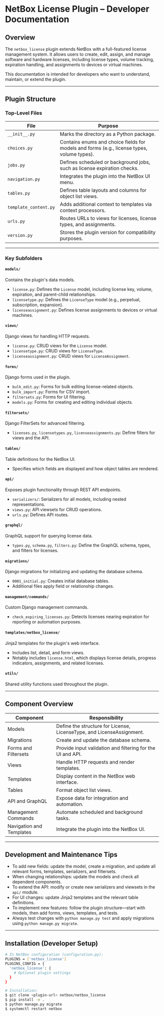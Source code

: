 # NetBox License Plugin – Developer Documentation

## Overview

The `netbox_license` plugin extends NetBox with a full-featured license management system. It allows users to create, edit, assign, and manage software and hardware licenses, including license types, volume tracking, expiration handling, and assignments to devices or virtual machines.

This documentation is intended for developers who want to understand, maintain, or extend the plugin.

---

## Plugin Structure

### Top-Level Files

| File                | Purpose |
|---------------------|---------|
| `__init__.py`       | Marks the directory as a Python package. |
| `choices.py`        | Contains enums and choice fields for models and forms (e.g., license types, volume types). |
| `jobs.py`           | Defines scheduled or background jobs, such as license expiration checks. |
| `navigation.py`     | Integrates the plugin into the NetBox UI menu. |
| `tables.py`         | Defines table layouts and columns for object list views. |
| `template_content.py` | Adds additional context to templates via context processors. |
| `urls.py`           | Routes URLs to views for licenses, license types, and assignments. |
| `version.py`        | Stores the plugin version for compatibility purposes. |

---

### Key Subfolders

#### `models/`
Contains the plugin's data models.

- `license.py`: Defines the `License` model, including license key, volume, expiration, and parent-child relationships.
- `licensetype.py`: Defines the `LicenseType` model (e.g., perpetual, subscription, expansion).
- `licenseassignment.py`: Defines license assignments to devices or virtual machines.

#### `views/`
Django views for handling HTTP requests.

- `license.py`: CRUD views for the `License` model.
- `licensetype.py`: CRUD views for `LicenseType`.
- `licenseassignment.py`: CRUD views for `LicenseAssignment`.

#### `forms/`
Django forms used in the plugin.

- `bulk_edit.py`: Forms for bulk editing license-related objects.
- `bulk_import.py`: Forms for CSV import.
- `filtersets.py`: Forms for UI filtering.
- `models.py`: Forms for creating and editing individual objects.

#### `filtersets/`
Django FilterSets for advanced filtering.

- `licenses.py`, `licensetypes.py`, `licenseassignments.py`: Define filters for views and the API.

#### `tables/`
Table definitions for the NetBox UI.

- Specifies which fields are displayed and how object tables are rendered.

#### `api/`
Exposes plugin functionality through REST API endpoints.

- `serializers/`: Serializers for all models, including nested representations.
- `views.py`: API viewsets for CRUD operations.
- `urls.py`: Defines API routes.

#### `graphql/`
GraphQL support for querying license data.

- `types.py`, `schema.py`, `filters.py`: Define the GraphQL schema, types, and filters for licenses.

#### `migrations/`
Django migrations for initializing and updating the database schema.

- `0001_initial.py`: Creates initial database tables.
- Additional files apply field or relationship changes.

#### `management/commands/`
Custom Django management commands.

- `check_expiring_licenses.py`: Detects licenses nearing expiration for reporting or automation purposes.

#### `templates/netbox_license/`
Jinja2 templates for the plugin's web interface.

- Includes list, detail, and form views.
- Notably includes `license.html`, which displays license details, progress indicators, assignments, and related licenses.

#### `utils/`
Shared utility functions used throughout the plugin.

---

## Component Overview

| Component                | Responsibility |
|--------------------------|----------------|
| Models                   | Define the structure for License, LicenseType, and LicenseAssignment. |
| Migrations               | Create and update the database schema. |
| Forms and Filtersets     | Provide input validation and filtering for the UI and API. |
| Views                    | Handle HTTP requests and render templates. |
| Templates                | Display content in the NetBox web interface. |
| Tables                   | Format object list views. |
| API and GraphQL          | Expose data for integration and automation. |
| Management Commands      | Automate scheduled and background tasks. |
| Navigation and Templates | Integrate the plugin into the NetBox UI. |

---

## Development and Maintenance Tips

- To add new fields: update the model, create a migration, and update all relevant forms, templates, serializers, and filtersets.
- When changing relationships: update the models and check all dependent components.
- To extend the API: modify or create new serializers and viewsets in the `api/` module.
- For UI changes: update Jinja2 templates and the relevant table definitions.
- To implement new features: follow the plugin structure—start with models, then add forms, views, templates, and tests.
- Always test changes with `python manage.py test` and apply migrations using `python manage.py migrate`.

---

## Installation (Developer Setup)

```bash
# In NetBox configuration (configuration.py):
PLUGINS = ['netbox_license']
PLUGINS_CONFIG = {
  'netbox_license': {
    # Optional plugin settings
  }
}

# Installation:
$ git clone <plugin-url> netbox/netbox_license
$ pip install -e .
$ python manage.py migrate
$ systemctl restart netbox

